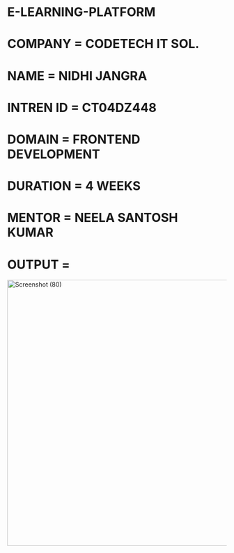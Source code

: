 # E-LEARNING-PLATFORM
# COMPANY = CODETECH IT SOL. 
# NAME = NIDHI JANGRA
# INTREN ID = CT04DZ448
# DOMAIN = FRONTEND DEVELOPMENT
# DURATION = 4 WEEKS
# MENTOR = NEELA SANTOSH KUMAR
# OUTPUT = 
<img width="1920" height="612" alt="Screenshot (80)" src="https://github.com/user-attachments/assets/c209694a-5608-4236-a369-bde372957f04" />


